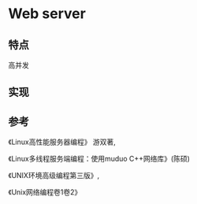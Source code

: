 # Web server
## 特点
高并发

## 实现


## 参考
《Linux高性能服务器编程》 游双著,

《Linux多线程服务端编程：使用muduo C++网络库》(陈硕)

《UNIX环境高级编程第三版》,

《Unix网络编程卷1卷2》


